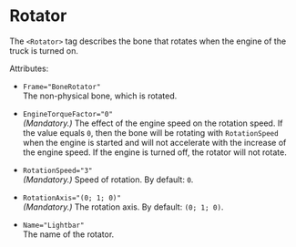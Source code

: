 # Rotator

The `<Rotator>` tag describes the bone that rotates when the engine of the truck is turned on.

Attributes:

-   `Frame="BoneRotator"`  
    The non-physical bone, which is rotated.

-   `EngineTorqueFactor="0"`  
    *(Mandatory.)* The effect of the engine speed on the rotation speed. If the value equals `0`, then the bone will be rotating with `RotationSpeed` when the engine is started and will not accelerate with the increase of the engine speed. If the engine is turned off, the rotator will not rotate.

-   `RotationSpeed="3"`  
    *(Mandatory.)* Speed of rotation. By default: `0`.

-   `RotationAxis="(0; 1; 0)"`  
    *(Mandatory.)* The rotation axis. By default: `(0; 1; 0)`.

-   `Name="Lightbar"`  
    The name of the rotator.
